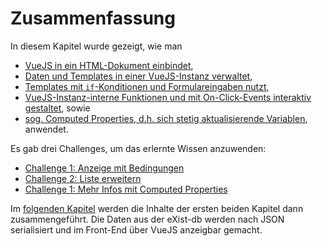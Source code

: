 # Zusammenfassung

In diesem Kapitel wurde gezeigt, wie man

* [VueJS in ein HTML-Dokument einbindet](02_VueJS_benutzen.md),
* [Daten und Templates in einer VueJS-Instanz verwaltet](03_Data_und_Templates.md),
* [Templates mit `if`-Konditionen und Formulareingaben nutzt](06_Vue_Models_-_Daten_eingeben.md),
* [VueJS-Instanz-interne Funktionen und mit On-Click-Events interaktiv gestaltet](07_Vue_Methods_-_Funktionen_auf_Abruf.md), sowie
* [sog. Computed Properties, d.h. sich stetig aktualisierende Variablen](10_Computed_Properties_-_Immer_auf_dem_aktuellsten_Stand.md), anwendet.

Es gab drei Challenges, um das erlernte Wissen anzuwenden:

* [Challenge 1: Anzeige mit Bedingungen](04_Challenge_1_-_Anzeige_mit_Bedingungen.md)
* [Challenge 2: Liste erweitern](04_Challenge_1_-_Anzeige_mit_Bedingungen.md)
* [Challenge 1: Mehr Infos mit Computed Properties](04_Challenge_1_-_Anzeige_mit_Bedingungen.md)

Im [folgenden Kapitel](../04_eXist-db_und_VueJS/00_Übersicht.md) werden die Inhalte der ersten beiden Kapitel dann zusammengeführt. Die Daten aus der eXist-db werden nach JSON serialisiert und im Front-End über VueJS anzeigbar gemacht.